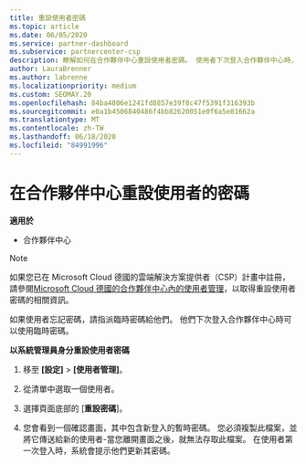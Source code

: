 ```yaml
---
title: 重設使用者密碼
ms.topic: article
ms.date: 06/05/2020
ms.service: partner-dashboard
ms.subservice: partnercenter-csp
description: 瞭解如何在合作夥伴中心重設使用者密碼。 使用者下次登入合作夥伴中心時，將會收到暫時的密碼。
author: LauraBrenner
ms.author: labrenne
ms.localizationpriority: medium
ms.custom: SEOMAY.20
ms.openlocfilehash: 84ba4806e1241fd8857e39f8c47f5391f316393b
ms.sourcegitcommit: e0a1b4506840486f4bb82620051e0f6a5e81662a
ms.translationtype: MT
ms.contentlocale: zh-TW
ms.lasthandoff: 06/18/2020
ms.locfileid: "84991996"
---
```

# <a name="reset-a-users-password-in-partner-center"></a>在合作夥伴中心重設使用者的密碼

**適用於**

- 合作夥伴中心

> [!NOTE]  
> 如果您已在 Microsoft Cloud 德國的雲端解決方案提供者（CSP）計畫中註冊，請參閱[Microsoft Cloud 德國的合作夥伴中心內的使用者管理](user-management-in-partner-center-for-microsoft-cloud-germany.md)，以取得重設使用者密碼的相關資訊。

如果使用者忘記密碼，請指派臨時密碼給他們。 他們下次登入合作夥伴中心時可以使用臨時密碼。

**以系統管理員身分重設使用者密碼**

1. 移至 **\[設定\]** &gt; **\[使用者管理\]**。

2. 從清單中選取一個使用者。

3. 選擇頁面底部的 [**重設密碼**]。

4. 您會看到一個確認畫面，其中包含新登入的暫時密碼。 您必須複製此檔案，並將它傳送給新的使用者-當您離開畫面之後，就無法存取此檔案。 在使用者第一次登入時，系統會提示他們更新其密碼。

